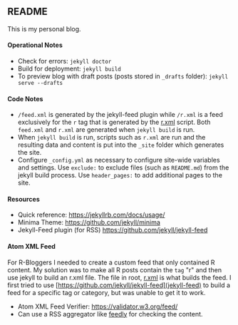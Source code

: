 ## README

This is my personal blog.

#### Operational Notes
* Check for errors: `jekyll doctor`
* Build for deployment: `jekyll build`
* To preview blog with draft posts (posts stored in `_drafts` folder): `jekyll serve --drafts`

#### Code Notes
* `/feed.xml` is generated by the jekyll-feed plugin while `/r.xml` is a feed exclusively for the `r` tag that is generated by the [r.xml](r.xml) script. Both `feed.xml` and `r.xml` are generated when `jekyll build` is run.
* When `jekyll build` is run, scripts such as `r.xml` are run and the resulting data and content is put into the `_site` folder which generates the site.
* Configure `_config.yml` as necessary to configure site-wide variables and settings. Use `exclude:` to exclude files (such as `README.md`) from the jekyll build process. Use `header_pages:` to add additional pages to the site.

#### Resources
* Quick reference: https://jekyllrb.com/docs/usage/
* Minima Theme: https://github.com/jekyll/minima
* Jekyll-Feed plugin (for RSS) https://github.com/jekyll/jekyll-feed

#### Atom XML Feed

For R-Bloggers I needed to create a custom feed that only contained R content. My solution was to make all R posts contain the `tag` "r" and then use jekyll to build an r.xml file. The file in root, [r.xml](r.xml) is what builds the feed. I first tried to use [https://github.com/jekyll/jekyll-feed](jekyll-feed) to build a feed for a specific tag or category, but was unable to get it to work.

* Atom XML Feed Verifier: https://validator.w3.org/feed/
* Can use a RSS aggregator like [feedly](https://feedly.com/) for checking the content.
